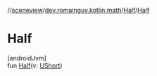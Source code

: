 //[sceneview](../../../index.md)/[dev.romainguy.kotlin.math](../index.md)/[Half](index.md)/[Half](-half.md)

# Half

[androidJvm]\
fun [Half](-half.md)(v: [UShort](https://kotlinlang.org/api/latest/jvm/stdlib/kotlin/-u-short/index.html))
